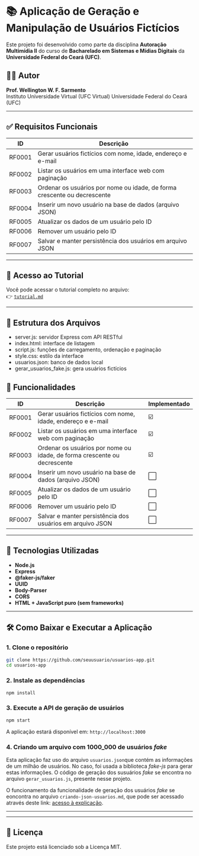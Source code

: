 # 📚 Aplicação de Geração e Manipulação de Usuários Fictícios

Este projeto foi desenvolvido como parte da disciplina **Autoração Multimídia II** do curso de **Bacharelado em Sistemas e Mídias Digitais** da **Universidade Federal do Ceará (UFC)**.

## 👨‍🏫 Autor

**Prof. Wellington W. F. Sarmento**  
Instituto Universidade Virtual (UFC Virtual)
Universidade Federal do Ceará (UFC)

---

## ✅ Requisitos Funcionais

| ID      | Descrição                                     |
|---------|-----------------------------------------------|
| RF0001  | Gerar usuários fictícios com nome, idade, endereço e e-mail |
| RF0002  | Listar os usuários em uma interface web com paginação |
| RF0003  | Ordenar os usuários por nome ou idade, de forma crescente ou decrescente |
| RF0004  | Inserir um novo usuário na base de dados (arquivo JSON) |
| RF0005  | Atualizar os dados de um usuário pelo ID |
| RF0006  | Remover um usuário pelo ID |
| RF0007  | Salvar e manter persistência dos usuários em arquivo JSON |

---

## 📘 Acesso ao Tutorial

Você pode acessar o tutorial completo no arquivo:  
👉 [`tutorial.md`](./public/tutorial.md)

---

## 📂 Estrutura dos Arquivos

- server.js: servidor Express com API RESTful
- index.html: interface de listagem
- script.js: funções de carregamento, ordenação e paginação
- style.css: estilo da interface
- usuarios.json: banco de dados local
- gerar_usuarios_fake.js: gera usuários fictícios

## 📘 Funcionalidades

| ID     | Descrição                                                                | Implementado |
| ------ | ------------------------------------------------------------------------ | ------------ |
| RF0001 | Gerar usuários fictícios com nome, idade, endereço e e-mail              | ☑️           |
| RF0002 | Listar os usuários em uma interface web com paginação                    | ☑️           |
| RF0003 | Ordenar os usuários por nome ou idade, de forma crescente ou decrescente | ☑️           |
| RF0004 | Inserir um novo usuário na base de dados (arquivo JSON)                  | ⬜            |
| RF0005 | Atualizar os dados de um usuário pelo ID                                 | ⬜            |
| RF0006 | Remover um usuário pelo ID                                               | ⬜            |
| RF0007 | Salvar e manter persistência dos usuários em arquivo JSON                | ⬜            |

---

## 🚀 Tecnologias Utilizadas

- **Node.js**
- **Express**
- **@faker-js/faker**
- **UUID**
- **Body-Parser**
- **CORS**
- **HTML + JavaScript puro (sem frameworks)**

---

## 🛠️ Como Baixar e Executar a Aplicação

### 1. Clone o repositório

```bash
git clone https://github.com/seuusuario/usuarios-app.git
cd usuarios-app
```

### 2. Instale as dependências

```bash
npm install
```

### 3. Execute a API de geração de usuários

```bash
npm start
```

A aplicação estará disponível em: `http://localhost:3000`

### 4. Criando um arquivo com 1000_000 de usuários _fake_

Esta aplicação faz uso do arquivo `usuarios.json`que contém as informações de um milhão de usuários. No caso, foi usada a biblioteca *fake-js* para gerar estas informações. O código de geração dos susuários _fake_ se encontra no arquivo `gerar_usuarios.js`, presente nesse projeto.

O funcionamento da funcionalidade de geração dos usuários _fake_ se eoncontra no arquivo `criando-json-usuarios.md`, que pode ser acessado através deste link: [acesso à explicação]("./criando-json-usuarios.md").

---


---

## 📝 Licença

Este projeto está licenciado sob a Licença MIT.